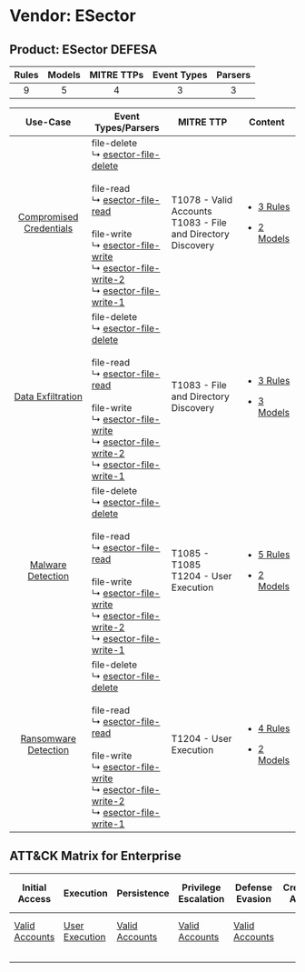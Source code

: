 Vendor: ESector
===============
Product: ESector DEFESA
-----------------------
| Rules | Models | MITRE TTPs | Event Types | Parsers |
|:-----:|:------:|:----------:|:-----------:|:-------:|
|   9   |   5    |     4      |      3      |    3    |

|                                  Use-Case                                  | Event Types/Parsers                                                                                                                                                                                                                                                                                                                                                                                                                   | MITRE TTP                                                          | Content                                                                                                                   |
|:--------------------------------------------------------------------------:| ------------------------------------------------------------------------------------------------------------------------------------------------------------------------------------------------------------------------------------------------------------------------------------------------------------------------------------------------------------------------------------------------------------------------------------- | ------------------------------------------------------------------ | ------------------------------------------------------------------------------------------------------------------------- |
| [Compromised Credentials](../../../UseCases/uc_compromised_credentials.md) |  file-delete<br> ↳ [esector-file-delete](Parsers/parserContent_esector-file-delete.md)<br><br> file-read<br> ↳ [esector-file-read](Parsers/parserContent_esector-file-read.md)<br><br> file-write<br> ↳ [esector-file-write](Parsers/parserContent_esector-file-write.md)<br> ↳ [esector-file-write-2](Parsers/parserContent_esector-file-write-2.md)<br> ↳ [esector-file-write-1](Parsers/parserContent_esector-file-write-1.md)<br> | T1078 - Valid Accounts<br>T1083 - File and Directory Discovery<br> | [<ul><li>3 Rules</li></ul><ul><li>2 Models</li></ul>](Rules_Models/r_m_esector_esector_defesa_Compromised_Credentials.md) |
|       [Data Exfiltration](../../../UseCases/uc_data_exfiltration.md)       |  file-delete<br> ↳ [esector-file-delete](Parsers/parserContent_esector-file-delete.md)<br><br> file-read<br> ↳ [esector-file-read](Parsers/parserContent_esector-file-read.md)<br><br> file-write<br> ↳ [esector-file-write](Parsers/parserContent_esector-file-write.md)<br> ↳ [esector-file-write-2](Parsers/parserContent_esector-file-write-2.md)<br> ↳ [esector-file-write-1](Parsers/parserContent_esector-file-write-1.md)<br> | T1083 - File and Directory Discovery<br>                           | [<ul><li>3 Rules</li></ul><ul><li>3 Models</li></ul>](Rules_Models/r_m_esector_esector_defesa_Data_Exfiltration.md)       |
|       [Malware Detection](../../../UseCases/uc_malware_detection.md)       |  file-delete<br> ↳ [esector-file-delete](Parsers/parserContent_esector-file-delete.md)<br><br> file-read<br> ↳ [esector-file-read](Parsers/parserContent_esector-file-read.md)<br><br> file-write<br> ↳ [esector-file-write](Parsers/parserContent_esector-file-write.md)<br> ↳ [esector-file-write-2](Parsers/parserContent_esector-file-write-2.md)<br> ↳ [esector-file-write-1](Parsers/parserContent_esector-file-write-1.md)<br> | T1085 - T1085<br>T1204 - User Execution<br>                        | [<ul><li>5 Rules</li></ul><ul><li>2 Models</li></ul>](Rules_Models/r_m_esector_esector_defesa_Malware_Detection.md)       |
|    [Ransomware Detection](../../../UseCases/uc_ransomware_detection.md)    |  file-delete<br> ↳ [esector-file-delete](Parsers/parserContent_esector-file-delete.md)<br><br> file-read<br> ↳ [esector-file-read](Parsers/parserContent_esector-file-read.md)<br><br> file-write<br> ↳ [esector-file-write](Parsers/parserContent_esector-file-write.md)<br> ↳ [esector-file-write-2](Parsers/parserContent_esector-file-write-2.md)<br> ↳ [esector-file-write-1](Parsers/parserContent_esector-file-write-1.md)<br> | T1204 - User Execution<br>                                         | [<ul><li>4 Rules</li></ul><ul><li>2 Models</li></ul>](Rules_Models/r_m_esector_esector_defesa_Ransomware_Detection.md)    |

ATT&CK Matrix for Enterprise
----------------------------
| Initial Access                                                      | Execution                                                           | Persistence                                                         | Privilege Escalation                                                | Defense Evasion                                                     | Credential Access | Discovery                                                                         | Lateral Movement | Collection | Command and Control | Exfiltration | Impact |
| ------------------------------------------------------------------- | ------------------------------------------------------------------- | ------------------------------------------------------------------- | ------------------------------------------------------------------- | ------------------------------------------------------------------- | ----------------- | --------------------------------------------------------------------------------- | ---------------- | ---------- | ------------------- | ------------ | ------ |
| [Valid Accounts](https://attack.mitre.org/techniques/T1078)<br><br> | [User Execution](https://attack.mitre.org/techniques/T1204)<br><br> | [Valid Accounts](https://attack.mitre.org/techniques/T1078)<br><br> | [Valid Accounts](https://attack.mitre.org/techniques/T1078)<br><br> | [Valid Accounts](https://attack.mitre.org/techniques/T1078)<br><br> |                   | [File and Directory Discovery](https://attack.mitre.org/techniques/T1083)<br><br> |                  |            |                     |              |        |